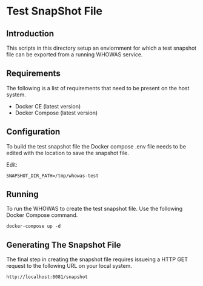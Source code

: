 
# Test SnapShot File

## Introduction
This scripts in this directory setup an enviornment for which a test snapshot
file can be exported from a running WHOWAS service.

## Requirements

The following is a list of requirements that need to be present on the host
system.

- Docker CE (latest version)
- Docker Compose (latest version)

## Configuration

To build the test snapshot file the Docker compose .env file needs to be edited
with the location to save the snapshot file.

Edit:

```
SNAPSHOT_DIR_PATH=/tmp/whowas-test
```

## Running

To run the WHOWAS to create the test snapshot file. Use the following Docker
Compose command.

```
docker-compose up -d
```

## Generating The Snapshot File

The final step in creating the snapshot file requires issueing a HTTP GET
request to the following URL on your local system.

```
http://localhost:8081/snapshot
```
